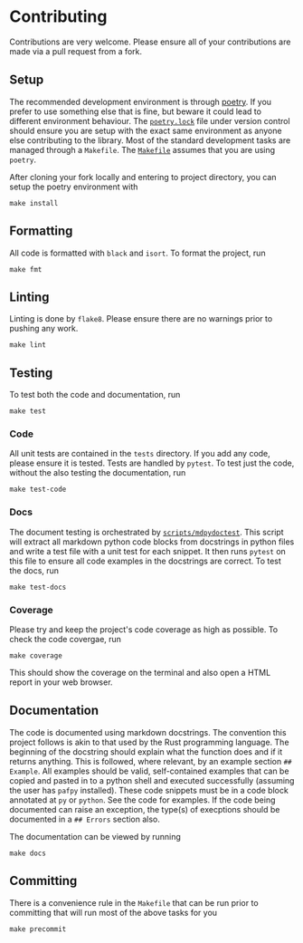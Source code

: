 # Contributing

Contributions are very welcome. Please ensure all of your contributions are made via a
pull request from a fork.

## Setup

The recommended development environment is through [poetry][poetry]. If you prefer to
use something else that is fine, but beware it could lead to different environment
behaviour. The [`poetry.lock`][lock] file under version control should ensure you are
setup with the exact same environment as anyone else contributing to the library. Most
of the standard development tasks are managed through a `Makefile`. The
[`Makefile`][makefile] assumes that you are using `poetry`.

After cloning your fork locally and entering to project directory, you can setup the
poetry environment with

```shell
make install
```

## Formatting

All code is formatted with `black` and `isort`. To format the project, run

```shell
make fmt
```

## Linting

Linting is done by `flake8`. Please ensure there are no warnings prior to pushing any
work.

```shell
make lint
```

## Testing

To test both the code and documentation, run

```shell
make test
```

### Code

All unit tests are contained in the `tests` directory. If you add any code, please
ensure it is tested. Tests are handled by `pytest`. To test just the code, without the
also testing the documentation, run

```shell
make test-code
```

### Docs

The document testing is orchestrated by [`scripts/mdpydoctest`][mdpydoctest]. This
script will extract all markdown python code blocks from docstrings in python files and
write a test file with a unit test for each snippet. It then runs `pytest` on this file
to ensure all code examples in the docstrings are correct. To test the docs, run

```shell
make test-docs
```

### Coverage

Please try and keep the project's code coverage as high as possible. To check the code
covergae, run

```shell
make coverage
```

This should show the coverage on the terminal and also open a HTML report in your web
browser.

## Documentation

The code is documented using markdown docstrings. The convention this project follows is
akin to that used by the Rust programming language. The beginning of the docstring
should explain what the function does and if it returns anything. This is followed,
where relevant, by an example section `## Example`. All examples should be valid,
self-contained examples that can be copied and pasted in to a python shell and executed
successfully (assuming the user has `pafpy` installed). These code snippets must be in a
code block annotated at `py` or `python`. See the code for examples. If the code being
documented can raise an exception, the type(s) of execptions should be documented in a
`## Errors` section also.

The documentation can be viewed by running

```shell
make docs
```

## Committing

There is a convenience rule in the `Makefile` that can be run prior to committing that
will run most of the above tasks for you

```shell
make precommit
```

[poetry]: https://python-poetry.org/
[makefile]: https://github.com/mbhall88/pafpy/blob/master/Makefile
[lock]: https://github.com/mbhall88/pafpy/blob/master/poetry.lock
[mdpydoctest]: https://github.com/mbhall88/pafpy/blob/master/scripts/mdpydoctest


